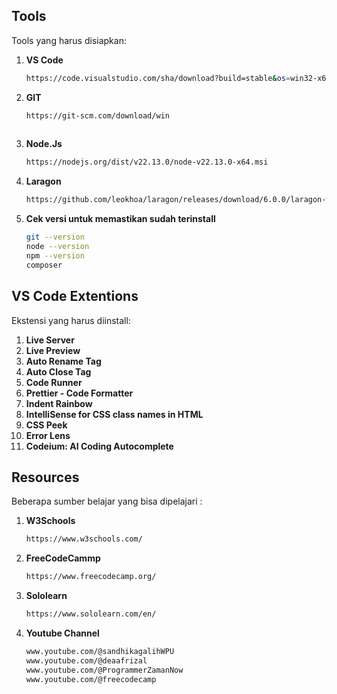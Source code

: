 ## Tools
Tools yang harus disiapkan:

1. **VS Code**
   ```bash
   https://code.visualstudio.com/sha/download?build=stable&os=win32-x64-user
   
2. **GIT**
   ```bash
   https://git-scm.com/download/win
       
3. **Node.Js**
   ```bash
   https://nodejs.org/dist/v22.13.0/node-v22.13.0-x64.msi
   
4. **Laragon**
   ```bash
   https://github.com/leokhoa/laragon/releases/download/6.0.0/laragon-wamp.exe
   
5. **Cek versi untuk memastikan sudah terinstall**
   ```bash
   git --version
   node --version
   npm --version
   composer

## VS Code Extentions
Ekstensi yang harus diinstall:

1. **Live Server**
2. **Live Preview**
3. **Auto Rename Tag**
3. **Auto Close Tag**
4. **Code Runner**
5. **Prettier - Code Formatter**
6. **Indent Rainbow**
7. **IntelliSense for CSS class names in HTML**
8. **CSS Peek**
9. **Error Lens**
10. **Codeium: AI Coding Autocomplete**

## Resources
Beberapa sumber belajar yang bisa dipelajari :

1. **W3Schools**
   ```bash
   https://www.w3schools.com/

2. **FreeCodeCammp**
   ```bash
   https://www.freecodecamp.org/
   
3. **Sololearn**
   ```bash
   https://www.sololearn.com/en/
   
4. **Youtube Channel**
   ```bash
   www.youtube.com/@sandhikagalihWPU
   www.youtube.com/@deaafrizal
   www.youtube.com/@ProgrammerZamanNow
   www.youtube.com/@freecodecamp
  
